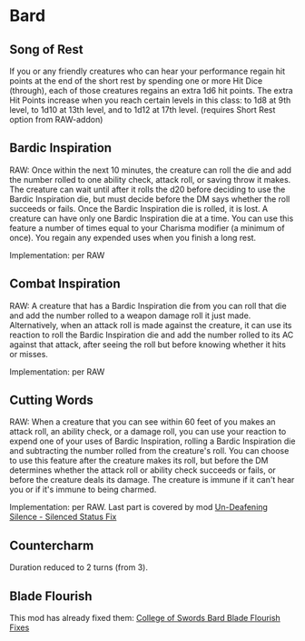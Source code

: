 # Bard

## Song of Rest

If you or any friendly creatures who can hear your performance regain hit points at the end of the short rest by spending one or more Hit Dice (through), each of those creatures regains an extra 1d6 hit points. The extra Hit Points increase when you reach certain levels in this class: to 1d8 at 9th level, to 1d10 at 13th level, and to 1d12 at 17th level. (requires Short Rest option from RAW-addon)

## Bardic Inspiration

RAW: Once within the next 10 minutes, the creature can roll the die and add the number rolled to one ability check, attack roll, or saving throw it makes. The creature can wait until after it rolls the d20 before deciding to use the Bardic Inspiration die, but must decide before the DM says whether the roll succeeds or fails. Once the Bardic Inspiration die is rolled, it is lost. A creature can have only one Bardic Inspiration die at a time. You can use this feature a number of times equal to your Charisma modifier (a minimum of once). You regain any expended uses when you finish a long rest.

Implementation: per RAW

## Combat Inspiration

RAW: A creature that has a Bardic Inspiration die from you can roll that die and add the number rolled to a weapon damage roll it just made. Alternatively, when an attack roll is made against the creature, it can use its reaction to roll the Bardic Inspiration die and add the number rolled to its AC against that attack, after seeing the roll but before knowing whether it hits or misses.

Implementation: per RAW

## Cutting Words

RAW: When a creature that you can see within 60 feet of you makes an attack roll, an ability check, or a damage roll, you can use your reaction to expend one of your uses of Bardic Inspiration, rolling a Bardic Inspiration die and subtracting the number rolled from the creature's roll. You can choose to use this feature after the creature makes its roll, but before the DM determines whether the attack roll or ability check succeeds or fails, or before the creature deals its damage. The creature is immune if it can't hear you or if it's immune to being charmed.

Implementation: per RAW. Last part is covered by mod [Un-Deafening Silence - Silenced Status Fix](https://www.nexusmods.com/baldursgate3/mods/8961?tab=description)

## Countercharm

Duration reduced to 2 turns (from 3).

## Blade Flourish

This mod has already fixed them: [College of Swords Bard Blade Flourish Fixes](https://www.nexusmods.com/baldursgate3/mods/1314?tab=description)
